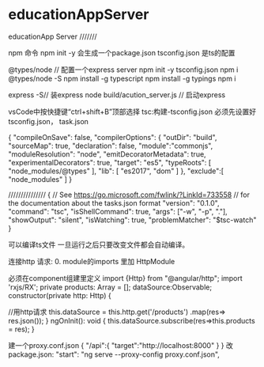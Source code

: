 # educationAppServer
educationApp Server
///////

npm 命令 npm init -y 会生成一个package.json tsconfig.json 是ts的配置

@types/node // 配置一个express server npm init -y tsconfig.json npm i @types/node -S npm install -g typescript npm install -g typings npm i 

express -S// 装express node build/acution_server.js // 启动express

vsCode中按快捷键“ctrl+shift+B”顶部选择 tsc:构建-tsconfig.json 必须先设置好tsconfig.json， task.json

{ "compileOnSave": false, "compilerOptions": { "outDir": "build", "sourceMap": true, "declaration": false, "module":"commonjs", "moduleResolution": "node", "emitDecoratorMetadata": true, "experimentalDecorators": true, "target": "es5", "typeRoots": [ "node_modules/@types" ], "lib": [ "es2017", "dom" ] }, "exclude":[ "node_modules" ] }

/////////////// { // See https://go.microsoft.com/fwlink/?LinkId=733558 // for the documentation about the tasks.json format "version": "0.1.0", "command": "tsc", "isShellCommand": true, "args": ["-w", "-p", "."], "showOutput": "silent", "isWatching": true, "problemMatcher": "$tsc-watch" }

可以编译ts文件 一旦运行之后只要改变文件都会自动编译。

连接http 请求: 0. module的imports 里加 HttpModule

必须在component组建里定义 import {Http} from "@angular/http"; import 'rxjs/RX';
private products: Array = []; dataSource:Observable; constructor(private http: Http) {

//用http请求
this.dataSource = this.http.get('/products')
                  .map(res=> res.json());
} ngOnInit(): void { this.dataSource.subscribe(res=>this.products = res); }

建一个proxy.conf.json { "/api":{ "target":"http://localhost:8000" } }
改 package.json: "start": "ng serve --proxy-config proxy.conf.json",
